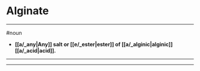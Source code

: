 # Alginate
---
#noun
- **[[a/_any|Any]] salt or [[e/_ester|ester]] of [[a/_alginic|alginic]] [[a/_acid|acid]].**
---
---
